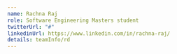 ```yaml
---
name: Rachna Raj
role: Software Engineering Masters student
twitterUrl: "#"
linkedinUrl: https://www.linkedin.com/in/rachna-raj/
details: teamInfo/rd
---
```

